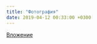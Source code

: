 ```yaml
---
title: "Фотография"
date: 2019-04-12 00:33:00 +0300
---
```



[Вложение](https://vk.com/photo41076938_456244719)
